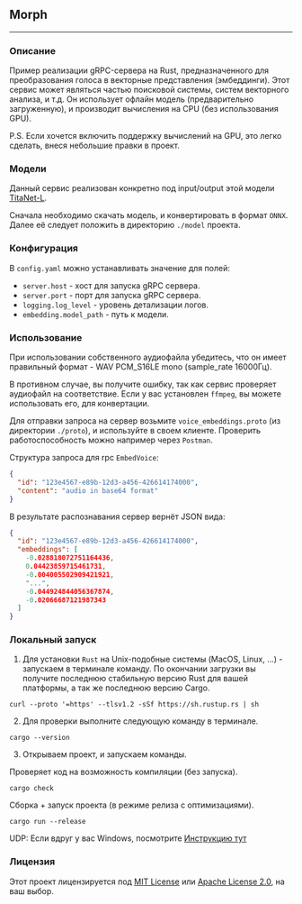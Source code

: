 ## Morph

---

### Описание

Пример реализации gRPC-сервера на Rust, предназначенного для преобразования голоса в векторные представления (эмбеддинги). 
Этот сервис может являться частью поисковой системы, систем векторного анализа, и т.д. 
Он использует офлайн модель (предварительно загруженную), и производит вычисления на CPU (без использования GPU).

P.S. Если хочется включить поддержку вычислений на GPU, это легко сделать, внеся небольшие правки в проект.

### Модели

Данный сервис реализован конкретно под input/output этой модели [TitaNet-L](https://catalog.ngc.nvidia.com/orgs/nvidia/teams/nemo/models/titanet_large).

Сначала необходимо скачать модель, и конвертировать в формат `ONNX`.
Далее её следует положить в директорию `./model` проекта.

### Конфигурация

В `config.yaml` можно устанавливать значение для полей:

- `server.host` - хост для запуска gRPC сервера.
- `server.port` - порт для запуска gRPC сервера.
- `logging.log_level` - уровень детализации логов.
- `embedding.model_path` - путь к модели.

### Использование

При использовании собственного аудиофайла убедитесь, что он имеет правильный формат - WAV PCM_S16LE mono (sample_rate 16000Гц).

В противном случае, вы получите ошибку, так как сервис проверяет аудиофайл на соответствие.
Если у вас установлен `ffmpeg`, вы можете использовать его, для конвертации.

Для отправки запроса на сервер возьмите `voice_embeddings.proto` (из директории `./proto`), и используйте в своем клиенте.
Проверить работоспособность можно например через `Postman`.

Cтруктура запроса для rpc `EmbedVoice`:
```Json
{
  "id": "123e4567-e89b-12d3-a456-426614174000",
  "content": "audio in base64 format"
}
```

В результате распознавания сервер вернёт JSON вида:
```Json
{
  "id": "123e4567-e89b-12d3-a456-426614174000",
  "embeddings": [
    -0.028818072751164436,
    0.04423859715461731,
    -0.004005502909421921,
    "...",
    -0.044924844056367874,
    -0.02066687121987343
  ]
}
```

### Локальный запуск

1) Для установки `Rust` на Unix-подобные системы (MacOS, Linux, ...) - запускаем в терминале команду.
   По окончании загрузки вы получите последнюю стабильную версию Rust для вашей платформы, а так же последнюю версию Cargo.

```shell
curl --proto '=https' --tlsv1.2 -sSf https://sh.rustup.rs | sh
```

2) Для проверки выполните следующую команду в терминале.

```shell
cargo --version
```

3) Открываем проект, и запускаем команды.

Проверяет код на возможность компиляции (без запуска).
```shell
cargo check
```

Сборка + запуск проекта (в режиме релиза с оптимизациями).
```shell
cargo run --release
```

UDP: Если вдруг у вас Windows, посмотрите [Инструкцию тут](https://forge.rust-lang.org/infra/other-installation-methods.html)

### Лицензия

Этот проект лицензируется под [MIT License](https://opensource.org/licenses/MIT) или [Apache License 2.0](https://www.apache.org/licenses/LICENSE-2.0), на ваш выбор.
